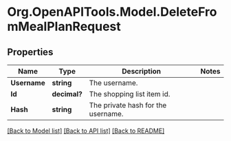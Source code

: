 # Org.OpenAPITools.Model.DeleteFromMealPlanRequest

## Properties

Name | Type | Description | Notes
------------ | ------------- | ------------- | -------------
**Username** | **string** | The username. | 
**Id** | **decimal?** | The shopping list item id. | 
**Hash** | **string** | The private hash for the username. | 

[[Back to Model list]](../README.md#documentation-for-models) [[Back to API list]](../README.md#documentation-for-api-endpoints) [[Back to README]](../README.md)

